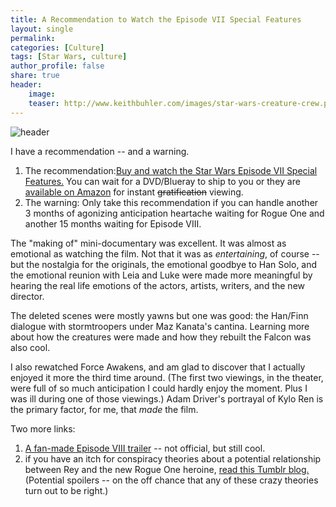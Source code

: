 ```yaml
---
title: A Recommendation to Watch the Episode VII Special Features
layout: single
permalink:
categories: [Culture]
tags: [Star Wars, culture]
author_profile: false
share: true
header: 
    image: 
    teaser: http://www.keithbuhler.com/images/star-wars-creature-crew.png
---
```


![header](http://www.keithbuhler.com/images/star-wars-creature-crew.png)

I have a recommendation -- and a warning. 

1. The recommendation:[Buy and watch the Star Wars Episode VII Special Features.](http://amzn.to/2cLYldp) You can wait for a DVD/Blueray to ship to you or they are [available on Amazon](http://amzn.to/2cLYldp) for instant ~~gratification~~ viewing. 
2. The warning: Only take this recommendation if you can handle another 3 months of agonizing anticipation heartache waiting for Rogue One and another 15 months waiting for Episode VIII. 


The "making of" mini-documentary was excellent. It was almost as emotional as watching the film. Not that it was as *entertaining*, of course -- but the nostalgia for the originals, the emotional goodbye to Han Solo, and the emotional reunion with Leia and Luke were made more meaningful by hearing the real life emotions of the actors, artists, writers, and the new director. 

The deleted scenes were mostly yawns but one was good: the Han/Finn dialogue with stormtroopers under Maz Kanata's cantina. Learning more about how the creatures were made and how they rebuilt the Falcon was also cool. 

I also rewatched Force Awakens, and am glad to discover that I actually enjoyed it more the third time around. (The first two viewings, in the theater, were full of so much anticipation I could hardly enjoy the moment. Plus I was ill during one of those viewings.) Adam Driver's portrayal of Kylo Ren is the primary factor, for me, that *made* the film. 

Two more links: 
1. [A fan-made Episode VIII trailer](https://www.youtube.com/watch?v=lkSeoVwmS9A) -- not official, but still cool.
2.  if you have an itch for conspiracy theories about a potential relationship between Rey and the new Rogue One heroine, [read this Tumblr blog.](http://teamreyskywalker.tumblr.com/post/136162964468/the-revised-case-for-rey-skywalker) (Potential spoilers -- on the off chance that any of these crazy theories turn out to be right.)